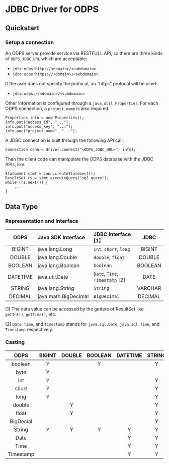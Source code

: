 # JDBC Driver for ODPS


## Quickstart

### Setup a connection

An ODPS server provide service via RESTFULL API, so there are three kinds of `ODPS_JDBC_URL`
which are acceptable: 

* `jdbc:odps:http://<domain>/<subdomain>`
* `jdbc:odps:https://<domain>/<subdomain>`

If the user does not specify the protocal, an "https" protocal will be used: 

* `jdbc:odps://<domain>/<subdomain>`

Other information is configured through a `java.util.Properties`. For each ODPS connection,
a `project_name` is also required.

    Properties info = new Properties();
    info.put("access_id", "...");
    info.put("access_key", "...");
    info.put("project_name", "...");
       
A JDBC connection is built through the following API call:
    
    Connection conn = driver.connect("<ODPS_JDBC_URL>", info);


Then the client code can manipulate the ODPS database with the JDBC APIs, like:    
    
    Statement stmt = conn.createStatement();
    ResultSet rs = stmt.executeQuery("sql query");
    while (rs.next()) {
        ...
    }
 

## Data Type

### Representation and Interface


| ODPS        | Java SDK Interface    | JDBC Interface \[1\]               | JDBC            |  
| :-------: | :--------------- | :-------------------------- | :-----------: |
| BIGINT      | java.lang.Long        | `int`, `short`, `long`                | BIGINT        |
| DOUBLE      | java.lang.Double      | `double`, `float`                     | DOUBLE         |
| BOOLEAN     | java.lang.Boolean    | `boolean`                              | BOOLEAN       |
| DATETIME    | java.util.Date        | `Date`, `Time`, `Timestamp` \[2\] | DATE           |
| STRING      | java.lang.String      | `String`                              | VARCHAR       |
| DECIMAL     | java.math.BigDecimal | `BigDecimal`                        | DECIMAL        |

\[1\] The data value can be accessed by the getters of ResultSet like `getInt()`, `getTime()`, etc.

\[2\] `Date`, `Time`, and `Timestamp` stands for `java.sql.Date`, `java.sql.Time`, and `Timestamp` respectively.


### Casting

| ODPS        | BIGINT | DOUBLE | BOOLEAN | DATETIME | STRING | DECIMAL |
| :-------: | :----: | :----: | :-----: |:-----: |:-----: |:-----: |
| boolean     |    Y     |          |    Y      |           |    Y     |          |
| byte         |    Y     |          |           |           |          |          |
| int          |    Y     |          |           |           |     Y    |          |
| short        |   Y      |          |           |           |    Y     |          |
| long         |    Y     |          |           |           |    Y     |          |
| double       |          |    Y     |           |           |    Y     |          |
| float        |          |    Y     |           |           |    Y     |          |
| BigDecial   |          |          |           |           |    Y     |    Y     |
| String      |    Y     |    Y     |     Y     |     Y     |    Y     |    Y     |
| Date        |          |          |           |     Y     |    Y     |          |
| Time        |          |          |           |     Y     |    Y     |          |
| Timestamp  |          |          |           |     Y     |    Y     |          |

